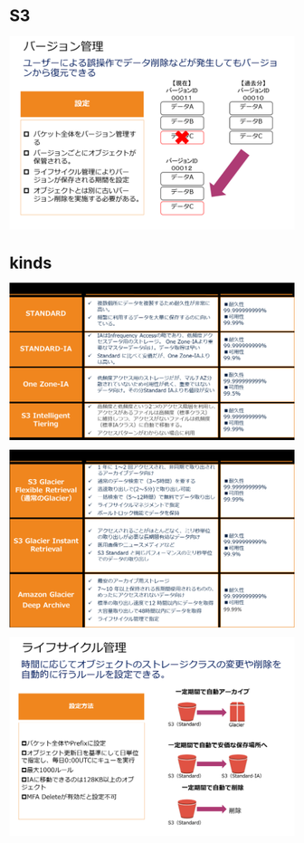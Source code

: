 # S3

![](2024-08-27-14-36-44.png)

# kinds
![](2024-08-27-14-08-00.png)

![](2024-08-27-14-08-09.png)


![](2024-08-27-14-08-30.png)
